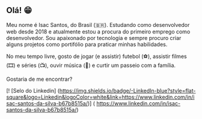 ## Olá! 😁

Meu nome é Isac Santos, do Brasil (🇧🇷). Estudando como desenvolvedor web desde 2018 e atualmente estou a procura do primeiro emprego como desenvolvedor.
Sou apaixonado por tecnologia e sempre procuro criar alguns projetos como portifólio para praticar minhas habilidades.

No meu tempo livre, gosto de jogar (e assistir) futebol (⚽️), assistir filmes (🎞️) e séries (📺), ouvir música (🎵) e curtir um passeio com a família.

Gostaria de me encontrar?

[! [Selo do Linkedin] (https://img.shields.io/badge/-LinkedIn-blue?style=flat-square&logo=Linkedin&logoColor=white&link=https://www.linkedin.com/in/isac-santos-da-silva-b67b8515a/)] ( https://www.linkedin.com/in/isac-santos-da-silva-b67b8515a/)
